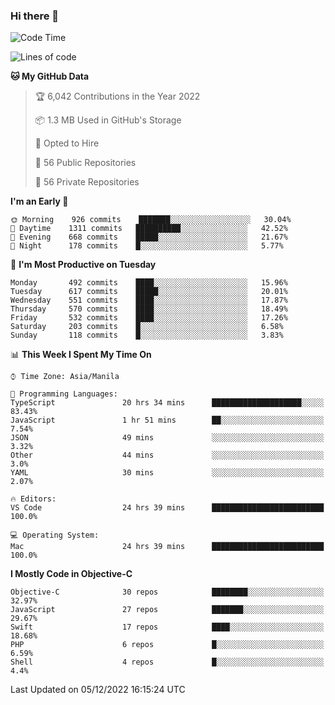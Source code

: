 ### Hi there 👋

<!--START_SECTION:waka-->
![Code Time](http://img.shields.io/badge/Code%20Time-3%2C446%20hrs%2012%20mins-blue)

![Lines of code](https://img.shields.io/badge/From%20Hello%20World%20I%27ve%20Written-2%20Million%20lines%20of%20code-blue)

**🐱 My GitHub Data** 

> 🏆 6,042 Contributions in the Year 2022
 > 
> 📦 1.3 MB Used in GitHub's Storage 
 > 
> 💼 Opted to Hire
 > 
> 📜 56 Public Repositories 
 > 
> 🔑 56 Private Repositories  
 > 
**I'm an Early 🐤** 

```text
🌞 Morning    926 commits    ███████░░░░░░░░░░░░░░░░░░   30.04% 
🌆 Daytime    1311 commits   ██████████░░░░░░░░░░░░░░░   42.52% 
🌃 Evening    668 commits    █████░░░░░░░░░░░░░░░░░░░░   21.67% 
🌙 Night      178 commits    █░░░░░░░░░░░░░░░░░░░░░░░░   5.77%

```
📅 **I'm Most Productive on Tuesday** 

```text
Monday       492 commits    ████░░░░░░░░░░░░░░░░░░░░░   15.96% 
Tuesday      617 commits    █████░░░░░░░░░░░░░░░░░░░░   20.01% 
Wednesday    551 commits    ████░░░░░░░░░░░░░░░░░░░░░   17.87% 
Thursday     570 commits    ████░░░░░░░░░░░░░░░░░░░░░   18.49% 
Friday       532 commits    ████░░░░░░░░░░░░░░░░░░░░░   17.26% 
Saturday     203 commits    █░░░░░░░░░░░░░░░░░░░░░░░░   6.58% 
Sunday       118 commits    █░░░░░░░░░░░░░░░░░░░░░░░░   3.83%

```


📊 **This Week I Spent My Time On** 

```text
⌚︎ Time Zone: Asia/Manila

💬 Programming Languages: 
TypeScript               20 hrs 34 mins      ████████████████████░░░░░   83.43% 
JavaScript               1 hr 51 mins        ██░░░░░░░░░░░░░░░░░░░░░░░   7.54% 
JSON                     49 mins             ░░░░░░░░░░░░░░░░░░░░░░░░░   3.32% 
Other                    44 mins             ░░░░░░░░░░░░░░░░░░░░░░░░░   3.0% 
YAML                     30 mins             ░░░░░░░░░░░░░░░░░░░░░░░░░   2.07%

🔥 Editors: 
VS Code                  24 hrs 39 mins      █████████████████████████   100.0%

💻 Operating System: 
Mac                      24 hrs 39 mins      █████████████████████████   100.0%

```

**I Mostly Code in Objective-C** 

```text
Objective-C              30 repos            ████████░░░░░░░░░░░░░░░░░   32.97% 
JavaScript               27 repos            ███████░░░░░░░░░░░░░░░░░░   29.67% 
Swift                    17 repos            ████░░░░░░░░░░░░░░░░░░░░░   18.68% 
PHP                      6 repos             █░░░░░░░░░░░░░░░░░░░░░░░░   6.59% 
Shell                    4 repos             █░░░░░░░░░░░░░░░░░░░░░░░░   4.4%

```



 Last Updated on 05/12/2022 16:15:24 UTC
<!--END_SECTION:waka-->


<!--
**rad182/rad182** is a ✨ _special_ ✨ repository because its `README.md` (this file) appears on your GitHub profile.

Here are some ideas to get you started:

- 🔭 I’m currently working on ...
- 🌱 I’m currently learning ...
- 👯 I’m looking to collaborate on ...
- 🤔 I’m looking for help with ...
- 💬 Ask me about ...
- 📫 How to reach me: ...
- 😄 Pronouns: ...
- ⚡ Fun fact: ...
-->
